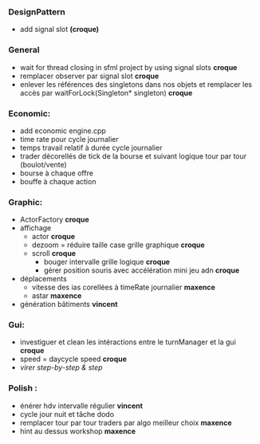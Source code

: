 ### DesignPattern
- add signal slot **(croque)**

### General
- wait for thread closing in sfml project by using signal slots **croque**
- remplacer observer par signal slot **croque**
- enlever les références des singletons dans nos objets et remplacer les accès par waitForLock(Singleton<T>* singleton) **croque**

### Economic:
- add economic engine.cpp
- time rate pour cycle journalier
- temps travail relatif à durée cycle journalier
- trader décorellés de tick de la bourse et suivant logique tour par tour (boulot/vente)
- bourse à chaque offre
- bouffe à chaque action

### Graphic:
- ActorFactory **croque**
- affichage 
    - actor **croque**
    - dezoom = réduire taille case grille graphique **croque**
    - scroll **croque**
        - bouger intervalle grille logique **croque**
        - gérer position souris avec accélération mini jeu adn **croque**
- déplacements
    - vitesse des ias corellées à timeRate journalier **maxence**
    - astar **maxence**
- génération bâtiments **vincent**

### Gui:
- investiguer et clean les intéractions entre le turnManager et la gui **croque**
- speed = daycycle speed **croque**
- *virer step-by-step & step*


### Polish :
- énérer hdv intervalle régulier **vincent**
- cycle jour nuit et tâche dodo
- remplacer tour par tour traders par algo meilleur choix **maxence**
- hint au dessus workshop **maxence**